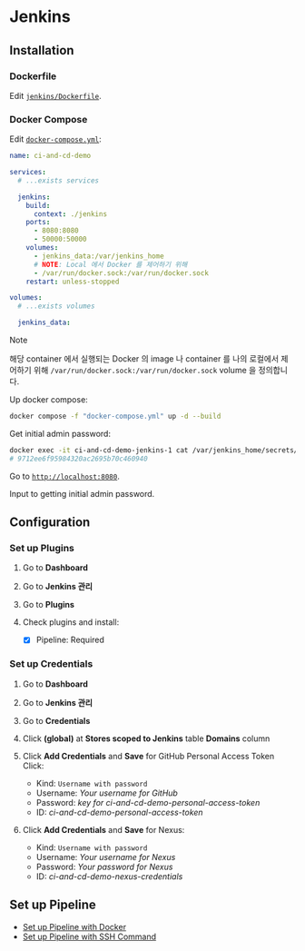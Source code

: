 # Jenkins

## Installation

### Dockerfile

Edit [`jenkins/Dockerfile`](../jenkins/Dockerfile).

### Docker Compose

Edit [`docker-compose.yml`](../docker-compose.yml):

```yml
name: ci-and-cd-demo

services:
  # ...exists services

  jenkins:
    build:
      context: ./jenkins
    ports:
      - 8080:8080
      - 50000:50000
    volumes:
      - jenkins_data:/var/jenkins_home
      # NOTE: Local 에서 Docker 를 제어하기 위해
      - /var/run/docker.sock:/var/run/docker.sock
    restart: unless-stopped

volumes:
  # ...exists volumes

  jenkins_data:
```

> [!NOTE]
> 해당 container 에서 실행되는 Docker 의 image 나 container 를 나의 로컬에서 제어하기 위해 `/var/run/docker.sock:/var/run/docker.sock` volume 을 정의합니다.

Up docker compose:

```bash
docker compose -f "docker-compose.yml" up -d --build
```

Get initial admin password:

```bash
docker exec -it ci-and-cd-demo-jenkins-1 cat /var/jenkins_home/secrets/initialAdminPassword
# 9712ee6f95984320ac2695b70c460940
```

Go to [`http://localhost:8080`](http://localhost:8080).

Input to getting initial admin password.

## Configuration

### Set up Plugins

1. Go to **Dashboard**

2. Go to **Jenkins 관리**

3. Go to **Plugins**

4. Check plugins and install:

   - [x] Pipeline: Required

### Set up Credentials

1. Go to **Dashboard**

2. Go to **Jenkins 관리**

3. Go to **Credentials**

4. Click **(global)** at **Stores scoped to Jenkins** table **Domains** column

5. Click **Add Credentials** and **Save** for GitHub Personal Access Token Click:

   - Kind: `Username with password`
   - Username: _Your username for GitHub_
   - Password: _key for ci-and-cd-demo-personal-access-token_
   - ID: _ci-and-cd-demo-personal-access-token_

6. Click **Add Credentials** and **Save** for Nexus:

   - Kind: `Username with password`
   - Username: _Your username for Nexus_
   - Password: _Your password for Nexus_
   - ID: _ci-and-cd-demo-nexus-credentials_

## Set up Pipeline

- [Set up Pipeline with Docker](./jenkins-set-up-pipeline-docker.md)
- [Set up Pipeline with SSH Command](./jenkins-set-up-pipeline-ssh-command.md)
